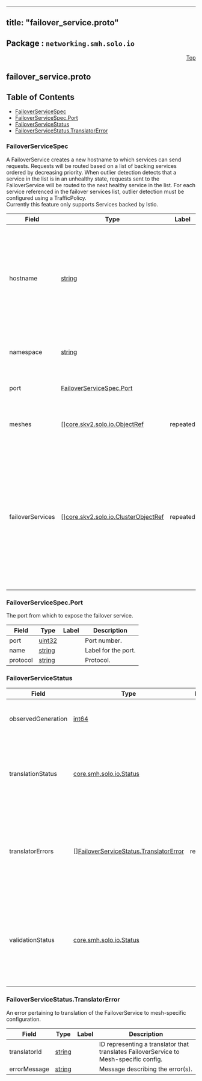 
---
title: "failover_service.proto"
---

## Package : `networking.smh.solo.io`



<a name="top"></a>

<a name="API Reference for failover_service.proto"></a>
<p align="right"><a href="#top">Top</a></p>

## failover_service.proto


## Table of Contents
  - [FailoverServiceSpec](#networking.smh.solo.io.FailoverServiceSpec)
  - [FailoverServiceSpec.Port](#networking.smh.solo.io.FailoverServiceSpec.Port)
  - [FailoverServiceStatus](#networking.smh.solo.io.FailoverServiceStatus)
  - [FailoverServiceStatus.TranslatorError](#networking.smh.solo.io.FailoverServiceStatus.TranslatorError)







<a name="networking.smh.solo.io.FailoverServiceSpec"></a>

### FailoverServiceSpec
A FailoverService creates a new hostname to which services can send requests. Requests will be routed based on a list of backing services ordered by decreasing priority. When outlier detection detects that a service in the list is in an unhealthy state, requests sent to the FailoverService will be routed to the next healthy service in the list. For each service referenced in the failover services list, outlier detection must be configured using a TrafficPolicy.<br>Currently this feature only supports Services backed by Istio.


| Field | Type | Label | Description |
| ----- | ---- | ----- | ----------- |
| hostname | [string](#string) |  | The DNS name of the failover service. Must be unique within the service mesh instance since it is used as the hostname with which clients communicate. |
| namespace | [string](#string) |  | The namespace to locate the translated service. |
| port | [FailoverServiceSpec.Port](#networking.smh.solo.io.FailoverServiceSpec.Port) |  | The ports from which to expose this service. |
| meshes | [][core.skv2.solo.io.ObjectRef](#core.skv2.solo.io.ObjectRef) | repeated | The meshes that this failover service will be visible to. |
| failoverServices | [][core.skv2.solo.io.ClusterObjectRef](#core.skv2.solo.io.ClusterObjectRef) | repeated | A list of services ordered by decreasing priority for failover. All services must be backed by either the same service mesh instance or backed by service meshes that are grouped under a common VirtualMesh. |






<a name="networking.smh.solo.io.FailoverServiceSpec.Port"></a>

### FailoverServiceSpec.Port
The port from which to expose the failover service.


| Field | Type | Label | Description |
| ----- | ---- | ----- | ----------- |
| port | [uint32](#uint32) |  | Port number. |
| name | [string](#string) |  | Label for the port. |
| protocol | [string](#string) |  | Protocol. |






<a name="networking.smh.solo.io.FailoverServiceStatus"></a>

### FailoverServiceStatus



| Field | Type | Label | Description |
| ----- | ---- | ----- | ----------- |
| observedGeneration | [int64](#int64) |  | The generation the validation_status was observed on. |
| translationStatus | [core.smh.solo.io.Status](#core.smh.solo.io.Status) |  | Whether or not the resource has been successfully translated into concrete, mesh-specific routing configuration. |
| translatorErrors | [][FailoverServiceStatus.TranslatorError](#networking.smh.solo.io.FailoverServiceStatus.TranslatorError) | repeated | Provides details on any translation errors that occurred. If any errors exist, this FailoverService has not been translated into mesh-specific config. |
| validationStatus | [core.smh.solo.io.Status](#core.smh.solo.io.Status) |  | Whether or not this resource has passed validation. This is a required step before it can be translated into concrete, mesh-specific failover configuration. |






<a name="networking.smh.solo.io.FailoverServiceStatus.TranslatorError"></a>

### FailoverServiceStatus.TranslatorError
An error pertaining to translation of the FailoverService to mesh-specific configuration.


| Field | Type | Label | Description |
| ----- | ---- | ----- | ----------- |
| translatorId | [string](#string) |  | ID representing a translator that translates FailoverService to Mesh-specific config. |
| errorMessage | [string](#string) |  | Message describing the error(s). |





 <!-- end messages -->

 <!-- end enums -->

 <!-- end HasExtensions -->

 <!-- end services -->

